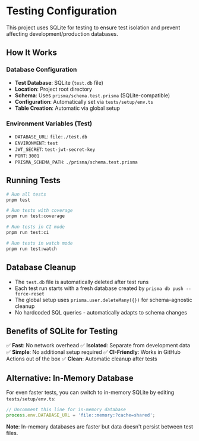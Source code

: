 # Testing Configuration

This project uses SQLite for testing to ensure test isolation and prevent affecting development/production databases.

## How It Works

### Database Configuration
- **Test Database**: SQLite (`test.db` file)
- **Location**: Project root directory
- **Schema**: Uses `prisma/schema.test.prisma` (SQLite-compatible)
- **Configuration**: Automatically set via `tests/setup/env.ts`
- **Table Creation**: Automatic via global setup

### Environment Variables (Test)
- `DATABASE_URL`: `file:./test.db`
- `ENVIRONMENT`: `test`
- `JWT_SECRET`: `test-jwt-secret-key`
- `PORT`: `3001`
- `PRISMA_SCHEMA_PATH`: `./prisma/schema.test.prisma`

## Running Tests

```bash
# Run all tests
pnpm test

# Run tests with coverage
pnpm run test:coverage

# Run tests in CI mode
pnpm run test:ci

# Run tests in watch mode
pnpm run test:watch
```

## Database Cleanup

- The `test.db` file is automatically deleted after test runs
- Each test run starts with a fresh database created by `prisma db push --force-reset`
- The global setup uses `prisma.user.deleteMany({})` for schema-agnostic cleanup
- No hardcoded SQL queries - automatically adapts to schema changes

## Benefits of SQLite for Testing

✅ **Fast**: No network overhead
✅ **Isolated**: Separate from development data
✅ **Simple**: No additional setup required
✅ **CI-Friendly**: Works in GitHub Actions out of the box
✅ **Clean**: Automatic cleanup after tests

## Alternative: In-Memory Database

For even faster tests, you can switch to in-memory SQLite by editing `tests/setup/env.ts`:

```typescript
// Uncomment this line for in-memory database
process.env.DATABASE_URL = 'file::memory:?cache=shared';
```

**Note**: In-memory databases are faster but data doesn't persist between test files.
